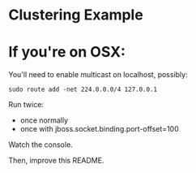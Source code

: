 # Clustering Example

# If you're on OSX:

You'll need to enable multicast on localhost, possibly:

    sudo route add -net 224.0.0.0/4 127.0.0.1


Run twice:

- once normally
- once with jboss.socket.binding.port-offset=100

Watch the console.

Then, improve this README.


